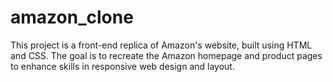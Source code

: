# amazon_clone
This project is a front-end replica of Amazon's website, built using HTML and CSS. The goal is to recreate the Amazon homepage and product pages to enhance skills in responsive web design and layout.  
